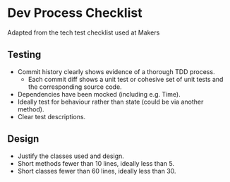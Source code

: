 # Dev Process Checklist

Adapted from the tech test checklist used at Makers

## Testing

* Commit history clearly shows evidence of a thorough TDD process.
  * Each commit diff shows a unit test or cohesive set of unit tests and the corresponding source code.
* Dependencies have been mocked (including e.g. Time).
* Ideally test for behaviour rather than state (could be via another method).
* Clear test descriptions.

## Design

* Justify the classes used and design.
* Short methods fewer than 10 lines, ideally less than 5.
* Short classes fewer than 60 lines, ideally less than 30.
